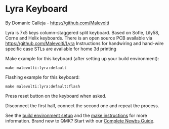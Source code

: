 # Lyra Keyboard
By Domanic Calleja - https://github.com/Malevolti

Lyra is 7x5 keys column-staggered split keyboard. Based on  Sofle, Lily58, Corne and Helix keyboards.
There is an open source PCB available via https://github.com/Malevolti/Lyra
Instructions for handwiring and hand-wire specific case STLs are available for home 3d printing

Make example for this keyboard (after setting up your build environment):

    make malevolti:lyra:default

Flashing example for this keyboard:

    make malevolti:lyra:default:flash

Press reset button on the keyboard when asked.

Disconnect the first half, connect the second one and repeat the process.

See the [build environment setup](https://docs.qmk.fm/#/getting_started_build_tools) and the [make instructions](https://docs.qmk.fm/#/getting_started_make_guide) for more information. Brand new to QMK? Start with our [Complete Newbs Guide](https://docs.qmk.fm/#/newbs).
